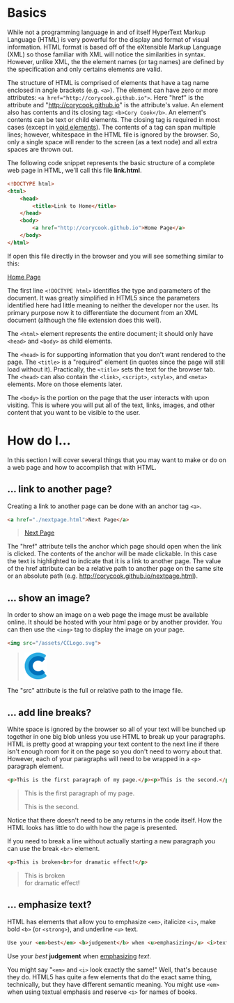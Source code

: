 
# Basics

While not a programming language in and of itself HyperText Markup Language (HTML) is very powerful for the display
and format of visual information. HTML format is based off of the eXtensible Markup Language (XML) so those familiar with 
XML will notice the similarities in syntax. However, unlike XML, the the element names (or tag names) are defined by the 
specification and only certains elements are valid.

The structure of HTML is comprised of elements that have a tag name enclosed in angle brackets (e.g. `<a>`). The element can have 
zero or more attributes: `<a href="http://corycook.github.io">`. Here "href" is the attribute and "http://corycook.github.io" 
is the attribute's value. An element also has contents and its closing tag: `<b>Cory Cook</b>`. An element's contents can be text or child
elements. The closing tag is required in most cases (except in [void elements](https://developer.mozilla.org/en-US/docs/Glossary/Empty_element)).
The contents of a tag can span multiple lines; however, whitespace in the HTML file is ignored by the browser. So, only a single 
space will render to the screen (as a text node) and all extra spaces are thrown out.

The following code snippet represents the basic structure of a complete web page in HTML, we'll call this file **link.html**.

```html
<!DOCTYPE html>
<html>
    <head>
        <title>Link to Home</title>
    </head>
    <body>
        <a href="http://corycook.github.io">Home Page</a>
    </body>
</html>
```

If open this file directly in the browser and you will see something similar to this:

[Home Page](http://corycook.github.io)

The first line `<!DOCTYPE html>` identifies the type and parameters of the document. It was greatly simplified in HTML5 since the 
parameters identified here had little meaning to neither the developer nor the user. Its primary purpose now it to differentiate
the document from an XML document (although the file extension does this well).

The `<html>` element represents the entire document; it should only have `<head>` and `<body>` as child elements.

The `<head>` is for supporting information that you don't want rendered to the page. The `<title>` is a "required" element 
(in quotes since the page will still load without it). Practically, the `<title>` sets the text for the browser tab. The `<head>`
can also contain the `<link>`, `<script>`, `<style>`, and `<meta>` elements. More on those elements later.

The `<body>` is the portion on the page that the user interacts with upon visiting. This is where you will put
all of the text, links, images, and other content that you want to be visible to the user. 

# How do I...

In this section I will cover several things that you may want to make or do on a web page and 
how to accomplish that with HTML.

## ... link to another page?

Creating a link to another page can be done with an anchor tag `<a>`.

```html
<a href="./nextpage.html">Next Page</a>
```

> <a href="nextpage.html">Next Page</a>

The "href" attribute tells the anchor which page should open when the link is clicked.
The contents of the anchor will be made clickable. In this case the text is highlighted 
to indicate that it is a link to another page. The value of the href attribute can be a 
relative path to another page on the same site or an absolute path 
(e.g. http://corycook.github.io/nextpage.html).

## ... show an image?

In order to show an image on a web page the image must be available online. It should be hosted 
with your html page or by another provider. You can then use the `<img>` tag to display the image
on your page.

```html
<img src="/assets/CCLogo.svg">
```

> <img src="/assets/CCLogo.svg" style="width:50px;">

The "src" attribute is the full or relative path to the image file.

## ... add line breaks?

White space is ignored by the browser so all of your text will be bunched up together in one big blob
unless you use HTML to break up your paragraphs. HTML is pretty good at wrapping your text content to the 
next line if there isn't enough room for it on the page so you don't need to worry about that. However,
each of your paragraphs will need to be wrapped in a `<p>` paragraph element.

```html
<p>This is the first paragraph of my page.</p><p>This is the second.</p>
```

> <p>This is the first paragraph of my page.</p><p>This is the second.</p>

Notice that there doesn't need to be any returns in the code itself. How the HTML looks has
little to do with how the page is presented.

If you need to break a line without actually starting a new paragraph you can use the 
break `<br>` element.

```html
<p>This is broken<br>for dramatic effect!</p>
```

> <p>This is broken<br>for dramatic effect!</p>

## ... emphasize text?

HTML has elements that allow you to emphasize `<em>`, italicize `<i>`, make bold `<b>` 
(or `<strong>`), and underline `<u>` text.

```html
Use your <em>best</em> <b>judgement</b> when <u>emphasizing</u> <i>text</i>.
```

Use your <em>best</em> <b>judgement</b> when <u>emphasizing</u> <i>text</i>.

You might say "`<em>` and `<i>` look exactly the same!" Well, that's because they do.
HTML5 has quite a few elements that do the exact same thing, technically, but they 
have different semantic meaning. You might use `<em>` when using textual emphasis 
and reserve `<i>` for names of books.

